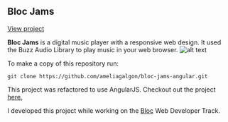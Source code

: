 ## Bloc Jams
[View project](http://ameliagalgon-bloc-jams.netlify.com/)

**Bloc Jams** is a digital music player with a responsive web design. It used the Buzz Audio Library to play music in your web browser.
![alt text](http://samxwu.com/img/blocJams_cover.png "Bloc Jams Screenship")

To make a copy of this repository run:

```
git clone https://github.com/ameliagalgon/bloc-jams-angular.git
```

This project was refactored to use AngularJS. Checkout out the project [here.](https://github.com/ameliagalgon/bloc-jams-angular)

I developed this project while working on the [Bloc](https://www.bloc.io/web-developer-career-bootcamp?utm_source=google&utm_medium=cpc&gclid=Cj0KCQiA_JTUBRD4ARIsAL7_VeUxJztZK1J-uHxXjeHIeTxSZWcBn6gi2J_jCNtiyOWirTwLJDoJd9YaAhlPEALw_wcB) Web Developer Track.
